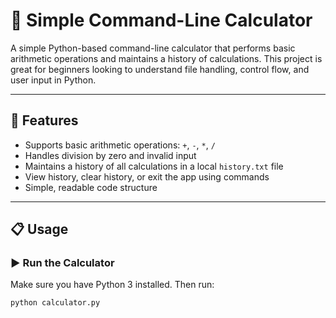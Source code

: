 # 🧮 Simple Command-Line Calculator

A simple Python-based command-line calculator that performs basic arithmetic operations and maintains a history of calculations. This project is great for beginners looking to understand file handling, control flow, and user input in Python.

---

## 🚀 Features

- Supports basic arithmetic operations: `+`, `-`, `*`, `/`
- Handles division by zero and invalid input
- Maintains a history of all calculations in a local `history.txt` file
- View history, clear history, or exit the app using commands
- Simple, readable code structure

---

## 📋 Usage

### ▶️ Run the Calculator

Make sure you have Python 3 installed. Then run:

```bash
python calculator.py
